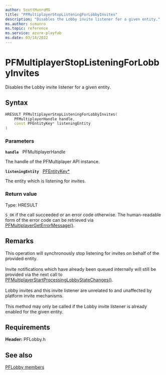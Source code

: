```yaml
---
author: ScottMunroMS
title: "PFMultiplayerStopListeningForLobbyInvites"
description: "Disables the Lobby invite listener for a given entity."
ms.author: scmunro
ms.topic: reference
ms.service: azure-playfab
ms.date: 03/14/2022
---
```


# PFMultiplayerStopListeningForLobbyInvites  

Disables the Lobby invite listener for a given entity.  

## Syntax  
  
```cpp
HRESULT PFMultiplayerStopListeningForLobbyInvites(  
    PFMultiplayerHandle handle,  
    const PFEntityKey* listeningEntity  
)  
```  
  
### Parameters  
  
**`handle`** &nbsp; PFMultiplayerHandle  
  
The handle of the PFMultiplayer API instance.  
  
**`listeningEntity`** &nbsp; [PFEntityKey*](../../pfmultiplayer/pfentitykey_clientsdk.md)  
  
The entity which is listening for invites.  
  
  
### Return value
Type: HRESULT
  
```S_OK``` if the call succeeded or an error code otherwise. The human-readable form of the error code can be retrieved via [PFMultiplayerGetErrorMessage()](../../pfmultiplayer/functions/pfmultiplayergeterrormessage.md).
  
## Remarks  
  
This operation will synchronously stop listening for invites on behalf of the provided entity. <br /><br /> Invite notifications which have already been queued internally will still be provided via the next call to [PFMultiplayerStartProcessingLobbyStateChanges()](pfmultiplayerstartprocessinglobbystatechanges.md).   <br /><br /> Lobby invites and this invite listener are unrelated to and unaffected by platform invite mechanisms.   <br /><br /> This method may only be called if the Lobby invite listener is already enabled for the given entity.
  
## Requirements  
  
**Header:** PFLobby.h
  
## See also  
[PFLobby members](../pflobby_members.md)  

  
  

